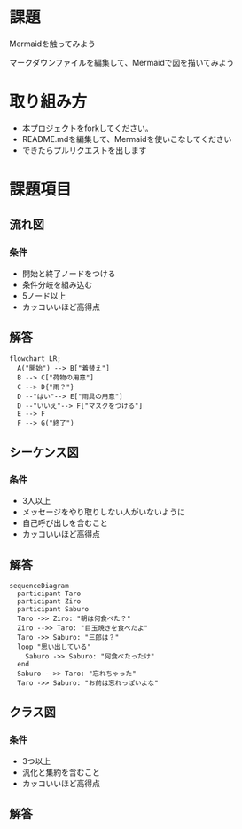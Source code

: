 # 課題
Mermaidを触ってみよう

マークダウンファイルを編集して、Mermaidで図を描いてみよう

# 取り組み方
* 本プロジェクトをforkしてください。
* README.mdを編集して、Mermaidを使いこなしてください
* できたらプルリクエストを出します

# 課題項目
## 流れ図
### 条件
- 開始と終了ノードをつける
- 条件分岐を組み込む
- 5ノード以上
- カッコいいほど高得点

## 解答
```mermaid
flowchart LR;
  A("開始") --> B["着替え"]
  B --> C["荷物の用意"]
  C --> D{"雨？"}
  D --"はい"--> E["雨具の用意"]
  D --"いいえ"--> F["マスクをつける"]
  E --> F
  F --> G("終了")
```

## シーケンス図
### 条件
- 3人以上
- メッセージをやり取りしない人がいないように
- 自己呼び出しを含むこと
- カッコいいほど高得点

## 解答
```mermaid
sequenceDiagram
  participant Taro
  participant Ziro
  participant Saburo
  Taro ->> Ziro: "朝は何食べた？"
  Ziro -->> Taro: "目玉焼きを食べたよ"
  Taro ->> Saburo: "三郎は？"
  loop "思い出している"
    Saburo ->> Saburo: "何食べたったけ"
  end
  Saburo -->> Taro: "忘れちゃった"
  Taro ->> Saburo: "お前は忘れっぽいよな"
```

## クラス図

### 条件
- 3つ以上
- 汎化と集約を含むこと
- カッコいいほど高得点

## 解答

